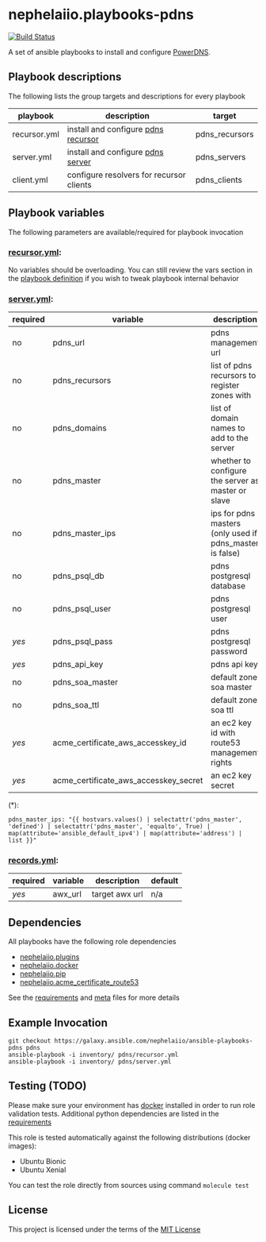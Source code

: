 # nephelaiio.playbooks-pdns

[![Build Status](https://travis-ci.org/nephelaiio/ansible-playbooks-pdns.svg?branch=master)](https://travis-ci.org/nephelaiio/ansible-playbooks-pdns)

A set of ansible playbooks to install and configure [PowerDNS](https://www.powerdns.com/).

## Playbook descriptions

The following lists the group targets and descriptions for every playbook

| playbook     | description                                                                   | target         |
| ---          | ---                                                                           | ---            |
| recursor.yml | install and configure [pdns recursor](https://www.powerdns.com/recursor.html) | pdns_recursors |
| server.yml   | install and configure [pdns server](https://www.powerdns.com/auth.html)       | pdns_servers   |
| client.yml   | configure resolvers for recursor clients                                      | pdns_clients   |

## Playbook variables

The following parameters are available/required for playbook invocation

### [recursor.yml](recursor.yml):
No variables should be overloading. You can still review the vars section in the [playbook definition](recursor.yml) if you wish to tweak playbook internal behavior

### [server.yml](nginx.yml):
| required | variable                              | description                                              | default                                |
| ---      | ---                                   | ---                                                      | ---                                    |
| no       | pdns_url                              | pdns management url                                      | 'https://{{ ansible_fqdn }}'           |
| no       | pdns_recursors                        | list of pdns recursors to register zones with            | []                                     |
| no       | pdns_domains                          | list of domain names to add to the server                | []                                     |
| no       | pdns_master                           | whether to configure the server as master or slave       | no                                     |
| no       | pdns_master_ips                       | ips for pdns masters (only used if pdns_master is false) | (*)                                    |
| no       | pdns_psql_db                          | pdns postgresql database                                 | pdns                                   |
| no       | pdns_psql_user                        | pdns postgresql user                                     | pdns                                   |
| *yes*    | pdns_psql_pass                        | pdns postgresql password                                 | n/a                                    |
| *yes*    | pdns_api_key                          | pdns api key                                             | n/a                                    |
| no       | pdns_soa_master                       | default zone soa master                                  | '{{ ansible_fqdn }}'                   |
| no       | pdns_soa_ttl                          | default zone soa ttl                                     | 3600                                   |
| *yes*    | acme_certificate_aws_accesskey_id     | an ec2 key id with route53 management rights             | lookup('env', 'AWS_ACCESS_KEY_ID')     |
| *yes*    | acme_certificate_aws_accesskey_secret | an ec2 key secret                                        | lookup('env', 'AWS_SECRET_ACCESS_KEY') |

(*):
```
pdns_master_ips: "{{ hostvars.values() | selectattr('pdns_master', 'defined') | selectattr('pdns_master', 'equalto', True) | map(attribute='ansible_default_ipv4') | map(attribute='address') | list }}"
```

### [records.yml](nginx.yml):
| required | variable                              | description                                  | default                                |
| ---      | ---                                   | ---                                          | ---                                    |
| *yes*    | awx_url                               | target awx url                               | n/a                                    |

## Dependencies

All playbooks have the following role dependencies

* [nephelaiio.plugins](https://galaxy.ansible.com/nephelaiio/plugins)
* [nephelaiio.docker](https://galaxy.ansible.com/nephelaiio/docker)
* [nephelaiio.pip](https://galaxy.ansible.com/nephelaiio/pip)
* [nephelaiio.acme_certificate_route53](https://galaxy.ansible.com/nephelaiio/acme_certificate_route53)

See the [requirements](https://raw.githubusercontent.com/nephelaiio/ansible-role-requirements/master/requirements.txt) and [meta](meta.yml) files for more details

## Example Invocation

```
git checkout https://galaxy.ansible.com/nephelaiio/ansible-playbooks-pdns pdns
ansible-playbook -i inventory/ pdns/recursor.yml
ansible-playbook -i inventory/ pdns/server.yml
```

## Testing (TODO)

Please make sure your environment has [docker](https://www.docker.com) installed in order to run role validation tests. Additional python dependencies are listed in the [requirements](https://raw.githubusercontent.com/nephelaiio/ansible-role-requirements/master/requirements.txt)

This role is tested automatically against the following distributions (docker images):

  * Ubuntu Bionic
  * Ubuntu Xenial

You can test the role directly from sources using command ` molecule test `

## License

This project is licensed under the terms of the [MIT License](/LICENSE)
